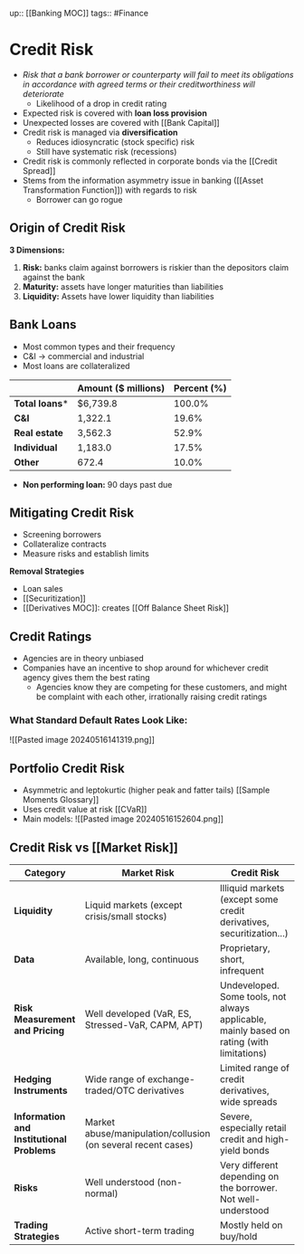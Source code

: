 up:: [[Banking MOC]]
tags:: #Finance 
# Credit Risk
- *Risk that a bank borrower or counterparty will fail to meet its obligations in accordance with agreed terms or their creditworthiness will deteriorate*
	- Likelihood of a drop in credit rating
- Expected risk is covered with **loan loss provision**
- Unexpected losses are covered with [[Bank Capital]]
- Credit risk is managed via **diversification**
	- Reduces idiosyncratic (stock specific) risk
	- Still have systematic risk (recessions)
- Credit risk is commonly reflected in corporate bonds via the [[Credit Spread]]
- Stems from the information asymmetry issue in banking ([[Asset Transformation Function]]) with regards to risk
	- Borrower can go rogue
## Origin of Credit Risk
**3 Dimensions:**
1) **Risk:** banks claim against borrowers is riskier than the depositors claim against the bank
2) **Maturity:** assets have longer maturities than liabilities
3) **Liquidity:** Assets have lower liquidity than liabilities
## Bank Loans
- Most common types and their frequency
- C&I -> commercial and industrial
- Most loans are collateralized

|             | Amount ($ millions) | Percent (%) |
|-------------|----------------------|-------------|
| **Total loans*** | $6,739.8             | 100.0%      |
| **C&I**           | 1,322.1              | 19.6%       |
| **Real estate**   | 3,562.3              | 52.9%       |
| **Individual**    | 1,183.0              | 17.5%       |
| **Other**         | 672.4                | 10.0%       |

- **Non performing loan:** 90 days past due
## Mitigating Credit Risk
- Screening borrowers
- Collateralize contracts
- Measure risks and establish limits

**Removal Strategies** 
- Loan sales
- [[Securitization]]
- [[Derivatives MOC]]: creates [[Off Balance Sheet Risk]] 
## Credit Ratings
- Agencies are in theory unbiased
- Companies have an incentive to shop around for whichever credit agency gives them the best rating
	- Agencies know they are competing for these customers, and might be complaint with each other, irrationally raising credit ratings
### What Standard Default Rates Look Like:
![[Pasted image 20240516141319.png]]

## Portfolio Credit Risk
- Asymmetric and leptokurtic (higher peak and fatter tails) [[Sample Moments Glossary]]
- Uses credit value at risk [[CVaR]]
- Main models:
 ![[Pasted image 20240516152604.png]]
## Credit Risk vs [[Market Risk]]

| Category                             | Market Risk                                                                 | Credit Risk                                                                |
|--------------------------------------|-----------------------------------------------------------------------------|---------------------------------------------------------------------------|
| **Liquidity**                        | Liquid markets (except crisis/small stocks)                                 | Illiquid markets (except some credit derivatives, securitization...)      |
| **Data**                             | Available, long, continuous                                                 | Proprietary, short, infrequent                                             |
| **Risk Measurement and Pricing**     | Well developed (VaR, ES, Stressed-VaR, CAPM, APT)                           | Undeveloped. Some tools, not always applicable, mainly based on rating (with limitations) |
| **Hedging Instruments**              | Wide range of exchange-traded/OTC derivatives                                | Limited range of credit derivatives, wide spreads                         |
| **Information and Institutional Problems** | Market abuse/manipulation/collusion (on several recent cases)               | Severe, especially retail credit and high-yield bonds                     |
| **Risks**                            | Well understood (non-normal)                                                | Very different depending on the borrower. Not well-understood              |
| **Trading Strategies**               | Active short-term trading                                                   | Mostly held on buy/hold                                                    |

